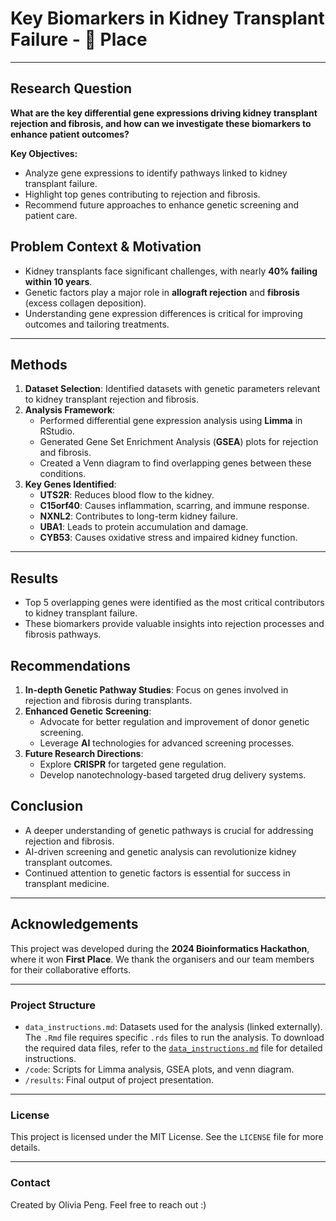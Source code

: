 # Key Biomarkers in Kidney Transplant Failure - 🥇 Place

---

## Research Question
**What are the key differential gene expressions driving kidney transplant rejection and fibrosis, and how can we investigate these biomarkers to enhance patient outcomes?**

**Key Objectives:**
- Analyze gene expressions to identify pathways linked to kidney transplant failure.
- Highlight top genes contributing to rejection and fibrosis.
- Recommend future approaches to enhance genetic screening and patient care.

## Problem Context & Motivation
- Kidney transplants face significant challenges, with nearly **40% failing within 10 years**.
- Genetic factors play a major role in **allograft rejection** and **fibrosis** (excess collagen deposition).
- Understanding gene expression differences is critical for improving outcomes and tailoring treatments.

---

## Methods
1. **Dataset Selection**: Identified datasets with genetic parameters relevant to kidney transplant rejection and fibrosis.
2. **Analysis Framework**:
   - Performed differential gene expression analysis using **Limma** in RStudio.
   - Generated Gene Set Enrichment Analysis (**GSEA**) plots for rejection and fibrosis.
   - Created a Venn diagram to find overlapping genes between these conditions.
3. **Key Genes Identified**:
   - **UTS2R**: Reduces blood flow to the kidney.
   - **C15orf40**: Causes inflammation, scarring, and immune response.
   - **NXNL2**: Contributes to long-term kidney failure.
   - **UBA1**: Leads to protein accumulation and damage.
   - **CYB53**: Causes oxidative stress and impaired kidney function.

---

## Results
- Top 5 overlapping genes were identified as the most critical contributors to kidney transplant failure.
- These biomarkers provide valuable insights into rejection processes and fibrosis pathways.

## Recommendations
1. **In-depth Genetic Pathway Studies**: Focus on genes involved in rejection and fibrosis during transplants.
2. **Enhanced Genetic Screening**:
   - Advocate for better regulation and improvement of donor genetic screening.
   - Leverage **AI** technologies for advanced screening processes.
3. **Future Research Directions**:
   - Explore **CRISPR** for targeted gene regulation.
   - Develop nanotechnology-based targeted drug delivery systems.

## Conclusion
- A deeper understanding of genetic pathways is crucial for addressing rejection and fibrosis.
- AI-driven screening and genetic analysis can revolutionize kidney transplant outcomes.
- Continued attention to genetic factors is essential for success in transplant medicine.

---

## Acknowledgements
This project was developed during the **2024 Bioinformatics Hackathon**, where it won **First Place**. We thank the organisers and our team members for their collaborative efforts.

---

### Project Structure
- `data_instructions.md`: Datasets used for the analysis (linked externally). The `.Rmd` file requires specific `.rds` files to run the analysis. To download the required data files, refer to the [`data_instructions.md`](./data_instructions.md) file for detailed instructions.
- `/code`: Scripts for Limma analysis, GSEA plots, and venn diagram.
- `/results`: Final output of project presentation.

---

### License
This project is licensed under the MIT License. See the `LICENSE` file for more details.

---

### Contact
Created by Olivia Peng. Feel free to reach out :)
